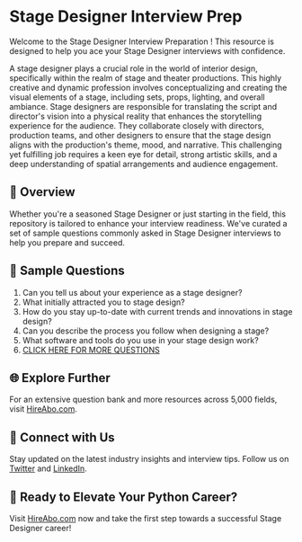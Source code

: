 # Stage Designer Interview Prep

Welcome to the Stage Designer Interview Preparation ! This resource is designed to help you ace your Stage Designer interviews with confidence.

A stage designer plays a crucial role in the world of interior design, specifically within the realm of stage and theater productions. This highly creative and dynamic profession involves conceptualizing and creating the visual elements of a stage, including sets, props, lighting, and overall ambiance. Stage designers are responsible for translating the script and director's vision into a physical reality that enhances the storytelling experience for the audience. They collaborate closely with directors, production teams, and other designers to ensure that the stage design aligns with the production's theme, mood, and narrative. This challenging yet fulfilling job requires a keen eye for detail, strong artistic skills, and a deep understanding of spatial arrangements and audience engagement.

## 🚀 Overview

Whether you're a seasoned Stage Designer or just starting in the field, this repository is tailored to enhance your interview readiness. We've curated a set of sample questions commonly asked in Stage Designer interviews to help you prepare and succeed.

## 📝 Sample Questions

1. Can you tell us about your experience as a stage designer?
2. What initially attracted you to stage design?
3. How do you stay up-to-date with current trends and innovations in stage design?
4. Can you describe the process you follow when designing a stage?
5. What software and tools do you use in your stage design work?
6. [CLICK HERE FOR MORE QUESTIONS](https://hireabo.com/job/6_2_38/Stage%20Designer)

## 🌐 Explore Further

For an extensive question bank and more resources across 5,000 fields, visit [HireAbo.com](https://www.hireabo.com).

## 📱 Connect with Us

Stay updated on the latest industry insights and interview tips. Follow us on [Twitter](https://twitter.com/hireabo) and [LinkedIn](https://www.linkedin.com/in/hire-abo-3609972a8/).

## 🚀 Ready to Elevate Your Python Career?

Visit [HireAbo.com](https://www.hireabo.com) now and take the first step towards a successful Stage Designer career!